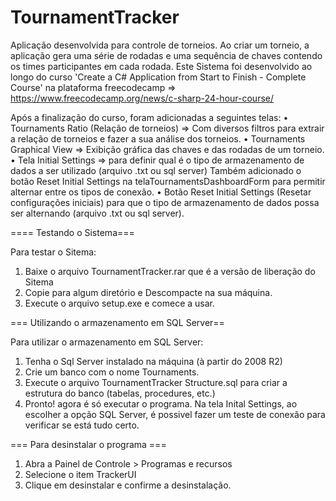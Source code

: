# TournamentTracker
Aplicação desenvolvida para controle de torneios. Ao criar um torneio, a aplicação gera uma série de rodadas e uma sequência de chaves contendo os times participantes em cada rodada. Este Sistema foi desenvolvido ao longo do curso 'Create a C# Application from Start to Finish - Complete Course' na plataforma freecodecamp => https://www.freecodecamp.org/news/c-sharp-24-hour-course/

Após a finalização do curso, foram adicionadas a seguintes telas:
•	Tournaments Ratio (Relação de torneios) => Com diversos filtros para extrair a relação de torneios e fazer a sua análise dos torneios.
•	Tournaments Graphical View => Exibição gráfica das chaves e das rodadas de um torneio.
• Tela Initial Settings => para definir qual é o tipo de armazenamento de dados a ser utilizado (arquivo .txt ou sql server)
Também adicionado o botão Reset Initial Settings na telaTournamentsDashboardForm para permitir alternar entre os tipos de conexão.
• Botão Reset Initial Settings (Resetar configurações iniciais) para que o tipo de armazenamento de dados possa ser alternando (arquivo .txt ou sql server).

==== Testando o Sistema===

Para testar o Sitema: 
1) Baixe o arquivo TournamentTracker.rar que é a versão de liberação do Sitema
2) Copie para algum diretório e Descompacte na sua máquina.
3) Execute o arquivo setup.exe e comece a usar.

=== Utilizando o armazenamento em SQL Server==

Para utilizar o armazenamento em SQL Server:
1) Tenha o Sql Server instalado na máquina (à partir do 2008 R2)
2) Crie um banco com o nome Tournaments.
3) Execute o arquivo TournamentTracker Structure.sql para criar a estrutura do banco (tabelas, procedures, etc.)
4) Pronto! agora é só executar o programa. Na tela Inital Settings, ao escolher a opção SQL Server, é possivel fazer um teste de conexão para verificar se está tudo certo.

=== Para desinstalar o programa ===
1) Abra a Painel de Controle > Programas e recursos
2) Selecione o item TrackerUI
3) Clique em desinstalar e confirme a desinstalação.

